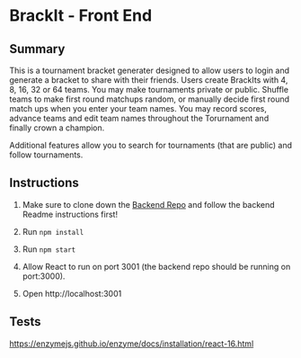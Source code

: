 # BrackIt - Front End

## Summary

This is a tournament bracket generater designed to allow users to login and generate a bracket to share with their friends. Users create BrackIts with 4, 8, 16, 32 or 64 teams. You may make tournaments private or public. Shuffle teams to make first round matchups random, or manually decide first round match ups when you enter your team names. You may record scores, advance teams and edit team names throughout the Torurnament and finally crown a champion. 

Additional features allow you to search for tournaments (that are public) and follow tournaments. 

## Instructions

1. Make sure to clone down the [Backend Repo](https://github.com/lmonty22/brackIt-backend) and follow the backend Readme instructions first!

2. Run 
`npm install`

3. Run
`npm start`

4. Allow React to run on port 3001 (the backend repo should be running on port:3000).

5. Open http://localhost:3001


## Tests

https://enzymejs.github.io/enzyme/docs/installation/react-16.html

